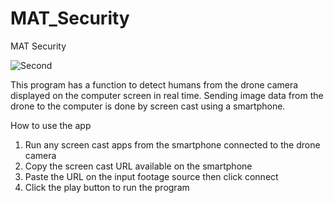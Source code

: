 # MAT_Security
MAT Security

![Second](https://user-images.githubusercontent.com/94161328/143679660-c8f4085a-0828-4b8d-b25d-16b1faf6ecae.png)

This program has a function to detect humans from the drone camera displayed on the computer screen in real time.
Sending image data from the drone to the computer is done by screen cast using a smartphone.

How to use the app
1. Run any screen cast apps from the smartphone connected to the drone camera
2. Copy the screen cast URL available on the smartphone
4. Paste the URL on the input footage source then click connect
5. Click the play button to run the program

